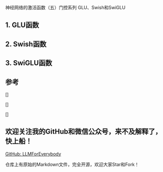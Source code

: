 神经网络的激活函数（五）门控系列 GLU、Swish和SwiGLU

## 1. GLU函数


## 2. Swish函数

## 3. SwiGLU函数

## 参考

[] []()

[] []()

[] []()

## 欢迎关注我的GitHub和微信公众号，来不及解释了，快上船！

[GitHub: LLMForEverybody](https://github.com/luhengshiwo/LLMForEverybody)

仓库上有原始的Markdown文件，完全开源，欢迎大家Star和Fork！